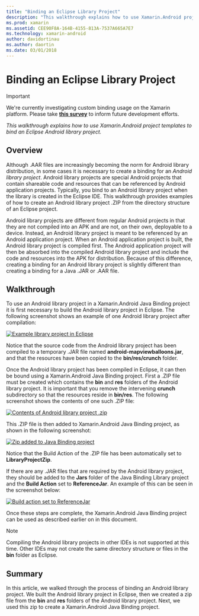 ```yaml
---
title: "Binding an Eclipse Library Project"
description: "This walkthrough explains how to use Xamarin.Android project templates to bind an Eclipse Android library project."
ms.prod: xamarin
ms.assetid: CEE90F8A-164B-4155-813A-7537A665A7E7
ms.technology: xamarin-android
author: davidortinau
ms.author: daortin
ms.date: 03/01/2018
---
```


# Binding an Eclipse Library Project

> [!IMPORTANT]
> We're currently investigating custom binding usage on the Xamarin platform. Please take [**this survey**](https://www.surveymonkey.com/r/KKBHNLT) to inform future development efforts.

_This walkthrough explains how to use Xamarin.Android project templates to bind an Eclipse Android library project._

## Overview

Although .AAR files are increasingly becoming the norm for Android library
distribution, in some cases it is necessary to create a binding for an
*Android library project*. Android library projects are special Android
projects that contain shareable code and resources that can be
referenced by Android application projects. Typically, you bind to an
Android library project when the library is created in the Eclipse IDE.
This walkthrough provides examples of how to create an Android
library project .ZIP from the directory structure of an Eclipse
project.

Android library projects are different from regular Android projects in
that they are not compiled into an APK and are not, on their own,
deployable to a device. Instead, an Android library project is meant to
be referenced by an Android application project. When an Android
application project is built, the Android library project is compiled
first. The Android application project will then be absorbed into the
compiled Android library project and include the code and resources
into the APK for distribution. Because of this difference, creating a
binding for an Android library project is slightly different than
creating a binding for a Java .JAR or .AAR file.

## Walkthrough

To use an Android library project in a Xamarin.Android Java Binding 
project it is first necessary to build the Android library project in 
Eclipse. The following screenshot shows an example of one Android 
library project after compilation: 

[![Example library project in Eclipse](binding-a-library-project-images/build-lib-in-eclipse.png)](binding-a-library-project-images/build-lib-in-eclipse.png#lightbox)

Notice that the source code from the Android library project has been 
compiled to a temporary .JAR file named 
**android-mapviewballoons.jar**, and that the resources have been copied 
to the **bin/res/crunch** folder. 

Once the Android library project has been compiled in Eclipse, it can 
then be bound using a Xamarin.Android Java Binding project. First a 
.ZIP file must be created which contains the **bin** and **res** 
folders of the Android library project. It is important that you remove
the intervening **crunch** subdirectory so that the resources
reside in **bin/res**. The following screenshot shows 
the contents of one such .ZIP file: 

[![Contents of Android library project .zip](binding-a-library-project-images/contents-of-zip-file.png)](binding-a-library-project-images/contents-of-zip-file.png#lightbox)

This .ZIP file is then added to Xamarin.Android Java Binding
project, as shown in the following screenshot:

[![Zip added to Java Binding project](binding-a-library-project-images/zip-in-binding-project.png)](binding-a-library-project-images/zip-in-binding-project.png#lightbox)

Notice that the Build Action of the .ZIP file has been
automatically set to **LibraryProjectZip**.

If there are any .JAR files that are required by the Android library 
project, they should be added to the **Jars** folder of the Java 
Binding Library project and the **Build Action** set to 
**ReferenceJar**. An example of this can be seen in the screenshot 
below: 

[![Build action set to ReferenceJar](binding-a-library-project-images/set-to-referencejar.png)](binding-a-library-project-images/set-to-referencejar.png#lightbox)

Once these steps are complete, the Xamarin.Android Java Binding project can
be used as described earlier on in this document.

> [!NOTE]
> Compiling the Android library projects in other IDEs is not supported at this time. Other IDEs may not create the same directory structure or files in the **bin** folder as Eclipse. 

## Summary

In this article, we walked through the process of binding an Android 
library project. We built the Android library project in Eclipse, then 
we created a zip file from the **bin** and **res** folders of the 
Android library project. Next, we used this zip to create a 
Xamarin.Android Java Binding project. 
